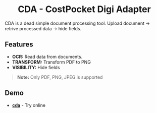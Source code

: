 <h1 align="center">
  CDA - CostPocket Digi Adapter
</h1>

CDA is a dead simple document processing tool. Upload document -> retrive processed data -> hide fields.

## Features

- **OCR:** Read data from documents.
- **TRANSFORM:** Transform PDF to PNG
- **VISIBILITY:** Hide fields

> **Note:** Only PDF, PNG, JPEG is supported

## Demo

- [**cda**](cda-six.vercel.app) - Try online
